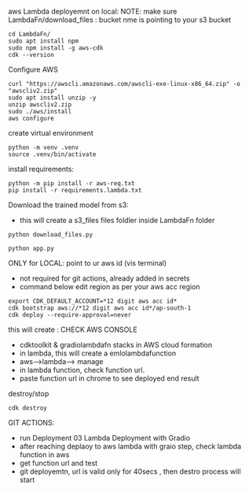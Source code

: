 aws Lambda deployemnt on local:
NOTE: make sure LambdaFn/download_files : bucket nme is pointing to your s3 bucket

```
cd LambdaFn/
sudo apt install npm
sudo npm install -g aws-cdk
cdk --version
```

Configure AWS
```
curl "https://awscli.amazonaws.com/awscli-exe-linux-x86_64.zip" -o "awscliv2.zip"
sudo apt install unzip -y
unzip awscliv2.zip
sudo ./aws/install
aws configure 
```

create virtual environment
```
python -m venv .venv
source .venv/bin/activate
```

install requirements:
```
python -m pip install -r aws-req.txt
pip install -r requirements.lambda.txt 
```

Download the trained model from s3: 
- this will create a s3_files files foldler inside LambdaFn folder
```
python download_files.py 
```

```
python app.py
```

ONLY for LOCAL: point to ur aws id (vis terminal)
- not required for git actions, already added in secrets
- command below edit region as per your aws acc region

```
export CDK_DEFAULT_ACCOUNT=*12 digit aws acc id*
cdk bootstrap aws://*12 digit aws acc id*/ap-south-1
cdk deploy --require-approval=never
```
this will create : CHECK AWS CONSOLE 
- cdktoolkit & gradiolambdafn stacks in AWS cloud formation
- in lambda, this will create a emlolambdafunction
- aws-->lambda--> manage
- in lambda function, check function url.
- paste function url in chrome to see deployed end result

destroy/stop
```
cdk destroy
```

GIT ACTIONS:
- run Deployment 03 Lambda Deployment with Gradio
- after reaching deplaoy to aws lambda with graio step, check lambda function in aws
- get function url and test
- git deployemtn, url is valid only for 40secs , then destro process will start



